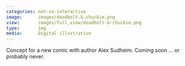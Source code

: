 ```yaml
---
categories: not-so-interactive
image:      images/deadbolt-&-chuckie.png
view:       images/full_view/deadbolt-&-chuckie.png
type:       img
media:      Digital illustration
---
```

Concept for a new comic with author Alex Sudheim. Coming soon ... or probably
never.
